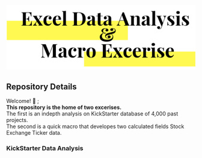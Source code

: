 <img src="https://github.com/JosefinaAureaAmaro/00_Excel_VBA/blob/master/images/header_img.PNG">
<h2> Repository Details </h2>

Welcome! 👋 ; <br/>
__This repository is the home of two excerises.__<br/>
The first is an indepth analysis on KickStarter database of 4,000 past projects.<br/>
The second is a quick macro that developes two calculated fields Stock Exchange Ticker data. <br/>

<h3> KickStarter Data Analysis </h3> 


